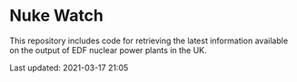 # Nuke Watch

This repository includes code for retrieving the latest information available on the output of EDF nuclear power plants in the UK.

Last updated: 2021-03-17 21:05